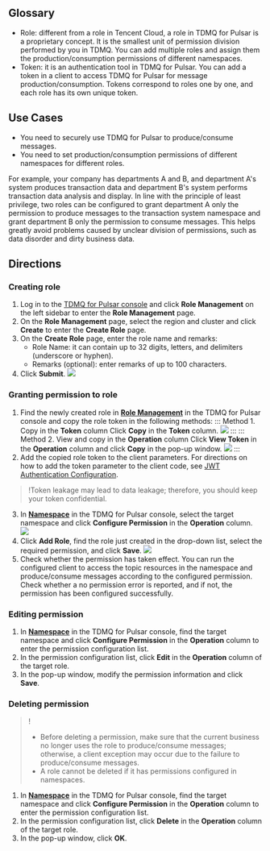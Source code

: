 ## Glossary

- Role: different from a role in Tencent Cloud, a role in TDMQ for Pulsar is a proprietary concept. It is the smallest unit of permission division performed by you in TDMQ. You can add multiple roles and assign them the production/consumption permissions of different namespaces.
- Token: it is an authentication tool in TDMQ for Pulsar. You can add a token in a client to access TDMQ for Pulsar for message production/consumption. Tokens correspond to roles one by one, and each role has its own unique token.

## Use Cases

- You need to securely use TDMQ for Pulsar to produce/consume messages.
- You need to set production/consumption permissions of different namespaces for different roles.

For example, your company has departments A and B, and department A's system produces transaction data and department B's system performs transaction data analysis and display. In line with the principle of least privilege, two roles can be configured to grant department A only the permission to produce messages to the transaction system namespace and grant department B only the permission to consume messages. This helps greatly avoid problems caused by unclear division of permissions, such as data disorder and dirty business data.

## Directions

### Creating role

1. Log in to the [TDMQ for Pulsar console](https://console.cloud.tencent.com/tdmq) and click **Role Management** on the left sidebar to enter the **Role Management** page.
2. On the **Role Management** page, select the region and cluster and click **Create** to enter the **Create Role** page.
3. On the **Create Role** page, enter the role name and remarks:
   - Role Name: it can contain up to 32 digits, letters, and delimiters (underscore or hyphen).
   - Remarks (optional): enter remarks of up to 100 characters.
4. Click **Submit**.
   ![](https://main.qcloudimg.com/raw/030444db462129f54a35ce19f7a92e41.png)

### Granting permission to role

1. Find the newly created role in **[Role Management](https://console.cloud.tencent.com/tdmq/role)** in the TDMQ for Pulsar console and copy the role token in the following methods:
   <dx-tabs>
   ::: Method 1. Copy in the <b>Token</b> column
   Click **Copy** in the **Token** column.
   ![](https://main.qcloudimg.com/raw/bbb512dd0255b2fca33706dafd4c8b9a.png)
   :::
   ::: Method 2. View and copy in the <b>Operation</b> column
   Click **View Token** in the **Operation** column and click **Copy** in the pop-up window.
   ![](https://main.qcloudimg.com/raw/97acb6323c59344f7193c736786472e0.png)
   :::
   </dx-tabs>
2. Add the copied role token to the client parameters. For directions on how to add the token parameter to the client code, see [JWT Authentication Configuration](https://intl.cloud.tencent.com/document/product/1110/42933).
> !Token leakage may lead to data leakage; therefore, you should keep your token confidential.

3. In **[Namespace](https://console.cloud.tencent.com/tdmq/env)** in the TDMQ for Pulsar console, select the target namespace and click **Configure Permission** in the **Operation** column.
   ![](https://main.qcloudimg.com/raw/73c7b2b841990cab44ddd4839092c960.png)
4. Click **Add Role**, find the role just created in the drop-down list, select the required permission, and click **Save**.
   ![](https://main.qcloudimg.com/raw/7afe9cdf20fb2db9a06079b1f261493e.png)
5. Check whether the permission has taken effect.
   You can run the configured client to access the topic resources in the namespace and produce/consume messages according to the configured permission. Check whether a no permission error is reported, and if not, the permission has been configured successfully.

### Editing permission

1. In **[Namespace](https://console.cloud.tencent.com/tdmq/env)** in the TDMQ for Pulsar console, find the target namespace and click **Configure Permission** in the **Operation** column to enter the permission configuration list.
2. In the permission configuration list, click **Edit** in the **Operation** column of the target role.
3. In the pop-up window, modify the permission information and click **Save**.



### Deleting permission

> !
>
> - Before deleting a permission, make sure that the current business no longer uses the role to produce/consume messages; otherwise, a client exception may occur due to the failure to produce/consume messages.
> - A role cannot be deleted if it has permissions configured in namespaces.

1. In **[Namespace](https://console.cloud.tencent.com/tdmq/env)** in the TDMQ for Pulsar console, find the target namespace and click **Configure Permission** in the **Operation** column to enter the permission configuration list.
2. In the permission configuration list, click **Delete** in the **Operation** column of the target role.
3. In the pop-up window, click **OK**.
